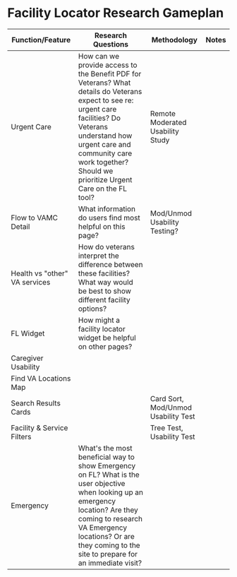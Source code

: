 # Facility Locator Research Gameplan

Function/Feature | Research Questions | Methodology | Notes
-----------------|--------------------|-------------|-------
Urgent Care | How can we provide access to the Benefit PDF for Veterans? What details do Veterans expect to see re: urgent care facilities? Do Veterans understand how urgent care and community care work together? Should we prioritize Urgent Care on the FL tool? | Remote Moderated Usability Study
Flow to VAMC Detail | What information do users find most helpful on this page?  | Mod/Unmod Usability Testing? | 
Health vs "other" VA services | How do veterans interpret the difference between these facilities? What way would be best to show different facility options? |
FL Widget | How might a facility locator widget be helpful on other pages?
Caregiver Usability | 
Find VA Locations Map |
Search Results Cards | | Card Sort, Mod/Unmod Usability Test | 
Facility & Service Filters | | Tree Test, Usability Test | 
Emergency | What's the most beneficial way to show Emergency on FL? What is the user objective when looking up an emergency location? Are they coming to research VA Emergency locations? Or are they coming to the site to prepare for an immediate visit? | | 
